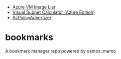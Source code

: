 - [Azure VM Image List](https://az-vm-image.info/?cmd=--all+--publisher+paloaltonetworks+--offer+vmseries-flex+--sku+bundle2)
- [Visual Subnet Calculator (Azure Edition)](https://blog.pichuang.com.tw/azure-subnets.html)
- [AzPolicyAdvertizer](https://www.azadvertizer.net/azpolicyadvertizer_all.html#%7B%7D)
# bookmarks
A bookmark manager repo powered by osmos::memo
